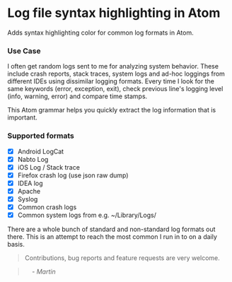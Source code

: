 # Log file syntax highlighting in Atom

Adds syntax highlighting color for common log formats in Atom.

### Use Case

I often get random logs sent to me for analyzing system behavior. These include crash reports, stack traces, system logs and ad-hoc loggings from different IDEs using dissimilar logging formats. Every time I look for the same keywords (error, exception, exit), check previous line's logging level (info, warning, error) and compare time stamps.

This Atom grammar helps you quickly extract the log information that is important.

### Supported formats

 * [x] Android LogCat
 * [x] Nabto Log
 * [x] iOS Log / Stack trace
 * [x] Firefox crash log (use json raw dump)
 * [x] IDEA log
 * [x] Apache
 * [x] Syslog
 * [x] Common crash logs
 * [x] Common system logs from e.g. ~/Library/Logs/

There are a whole bunch of standard and non-standard log formats out there. This is an attempt to reach the most common I run in to on a daily basis.

> Contributions, bug reports and feature requests are very welcome.

> &nbsp; &nbsp; _- Martin_
